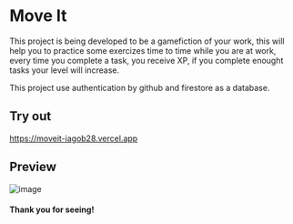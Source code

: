 # Move It
This project is being developed to be a gamefiction of your work, this will help
you to practice some exercizes time to time while you are at work, every time
you complete a task, you receive XP, if you complete enought tasks your level
will increase.

This project use authentication by github and firestore as a database.

## Try out
https://moveit-iagob28.vercel.app

## Preview
![image](https://user-images.githubusercontent.com/61669995/154291208-e4adb994-07bb-4068-af7b-77d9e52cdd9f.png)

#### Thank you for seeing!